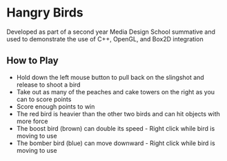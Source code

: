 # Hangry Birds

Developed as part of a second year Media Design School summative and used to demonstrate the use of C++, OpenGL, and Box2D integration

How to Play
-------------
- Hold down the left mouse button to pull back on the slingshot and release to shoot a bird
- Take out as many of the peaches and cake towers on the right as you can to score points
- Score enough points to win
- The red bird is heavier than the other two birds and can hit objects with more force
- The boost bird (brown) can double its speed - Right click while bird is moving to use
- The bomber bird (blue) can move downward - Right click while bird is moving to use
